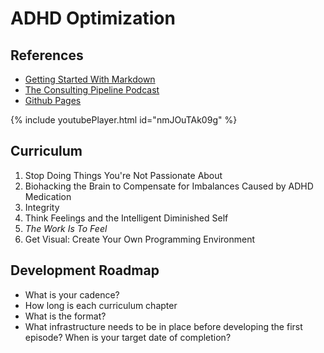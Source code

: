 # ADHD Optimization

## References
- [Getting Started With Markdown](https://docs.github.com/en/get-started/writing-on-github/getting-started-with-writing-and-formatting-on-github/basic-writing-and-formatting-syntax)
- [The Consulting Pipeline Podcast](https://philipmorganconsulting.com/podcast/cpp-116-cheryl-janis-updates-us-on-her-specialization-journey/)
- [Github Pages](https://pages.github.com/)

{% include youtubePlayer.html id="nmJOuTAk09g" %}

## Curriculum
1. Stop Doing Things You're Not Passionate About
2. Biohacking the Brain to Compensate for Imbalances Caused by ADHD Medication
3. Integrity
4. Think Feelings and the Intelligent Diminished Self
5. _The Work Is To Feel_
6. Get Visual: Create Your Own Programming Environment

## Development Roadmap
- What is your cadence?
- How long is each curriculum chapter
- What is the format?
- What infrastructure needs to be in place before developing the first episode? When is your target date of completion?
